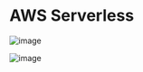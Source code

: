 
# AWS Serverless

![image](https://user-images.githubusercontent.com/60442877/233755888-d03ef70a-47ed-4b54-b8cf-606dcac81fe7.png)

![image](https://user-images.githubusercontent.com/60442877/233756296-407837a4-5dd7-4d53-a010-6717ce23dcd5.png)
